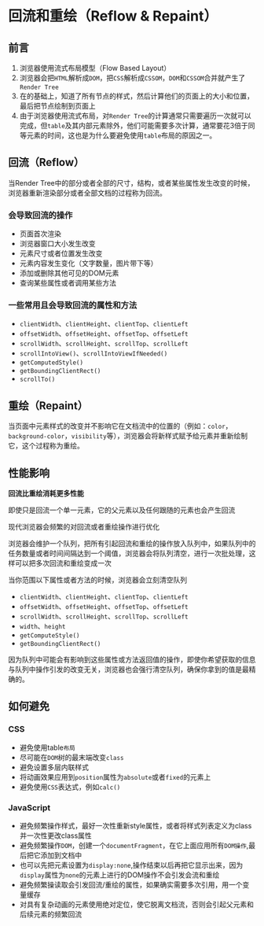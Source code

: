 # 回流和重绘（Reflow & Repaint）

## 前言

1. 浏览器使用流式布局模型（Flow Based Layout）
2. 浏览器会把`HTML`解析成`DOM`，把`CSS`解析成`CSSOM`，`DOM`和`CSSOM`合并就产生了`Render Tree`
3. 在的基础上，知道了所有节点的样式，然后计算他们的页面上的大小和位置，最后把节点绘制到页面上
4. 由于浏览器使用流式布局，对`Render Tree`的计算通常只需要遍历一次就可以完成，但`table`及其内部元素除外，他们可能需要多次计算，通常要花3倍于同等元素的时间，这也是为什么要避免使用`table`布局的原因之一。

## 回流（Reflow）

当Render Tree中的部分或者全部的尺寸，结构，或者某些属性发生改变的时候，浏览器重新渲染部分或者全部文档的过程称为回流。

### 会导致回流的操作

- 页面首次渲染
- 浏览器窗口大小发生改变
- 元素尺寸或者位置发生改变
- 元素内容发生变化（文字数量，图片带下等）
- 添加或删除其他可见的DOM元素
- 查询某些属性或者调用某些方法

### 一些常用且会导致回流的属性和方法

- `clientWidth`、`clientHeight`、`clientTop`、`clientLeft`
- `offsetWidth`、`offsetHeight`、`offsetTop`、`offsetLeft`
- `scrollWidth`、`scrollHeight`、`scrollTop`、`scrollLeft`
- `scrollIntoView()`、`scrollIntoViewIfNeeded()`
- `getComputedStyle()`
- `getBoundingClientRect()`
- `scrollTo()`

## 重绘（Repaint）

当页面中元素样式的改变并不影响它在文档流中的位置的（例如：`color`，`background-color`，`visibility`等），浏览器会将新样式赋予给元素并重新绘制它，这个过程称为重绘。

## 性能影响

**回流比重绘消耗更多性能**

即使只是回流一个单一元素，它的父元素以及任何跟随的元素也会产生回流

现代浏览器会频繁的对回流或者重绘操作进行优化

浏览器会维护一个队列，把所有引起回流和重绘的操作放入队列中，如果队列中的任务数量或者时间间隔达到一个阈值，浏览器会将队列清空，进行一次批处理，这样可以把多次回流和重绘变成一次

当你范围以下属性或者方法的时候，浏览器会立刻清空队列

- `clientWidth`、`clientHeight`、`clientTop`、`clientLeft`
- `offsetWidth`、`offsetHeight`、`offsetTop`、`offsetLeft`
- `scrollWidth`、`scrollHeight`、`scrollTop`、`scrollLeft`
- `width`、`height`
- `getComputeStyle()`
- `getBoundingClientRect()`

因为队列中可能会有影响到这些属性或方法返回值的操作，即使你希望获取的信息与队列中操作引发的改变无关，浏览器也会强行清空队列，确保你拿到的值是最精确的。

## 如何避免

### CSS

- 避免使用table`布局`
- 尽可能在`DOM`树的最末端改变`class`
- 避免设置多层内联样式
- 将动画效果应用到`position`属性为`absolute`或者`fixed`的元素上
- 避免使用`CSS`表达式，例如`calc()`

### JavaScript

- 避免频繁操作样式，最好一次性重新style属性，或者将样式列表定义为class并一次性更改class属性
- 避免频繁操作`DOM`，创建一个`documentFragment`，在它上面应用所有`DOM操作`,最后把它添加到文档中
- 也可以先把元素设置为`display:none`,操作结束以后再把它显示出来，因为`display`属性为`none`的元素上进行的DOM操作不会引发会流和重绘
- 避免频繁操读取会引发回流/重绘的属性，如果确实需要多次引用，用一个变量缓存
- 对具有复杂动画的元素使用绝对定位，使它脱离文档流，否则会引起父元素和后续元素的频繁回流
